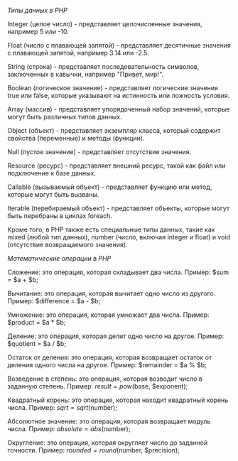  *Типы данных в PHP*

Integer (целое число) - представляет целочисленные значения, например 5 или -10.

Float (число с плавающей запятой) - представляет десятичные значения с плавающей запятой, например 3.14 или -2.5.

String (строка) - представляет последовательность символов, заключенных в кавычки, например "Привет, мир!".

Boolean (логическое значение) - представляет логические значения true или false, которые указывают на истинность или ложность условия.

Array (массив) - представляет упорядоченный набор значений, которые могут быть различных типов данных.

Object (объект) - представляет экземпляр класса, который содержит свойства (переменные) и методы (функции).

Null (пустое значение) - представляет отсутствие значения.

Resource (ресурс) - представляет внешний ресурс, такой как файл или подключение к базе данных.

Callable (вызываемый объект) - представляет функцию или метод, которые могут быть вызваны.

Iterable (перебираемый объект) - представляет объекты, которые могут быть перебраны в циклах foreach.

Кроме того, в PHP также есть специальные типы данных, такие как mixed (любой тип данных), number (число, включая integer и float) и void (отсутствие возвращаемого значения).

*Математические операции в PHP*

Сложение: это операция, которая складывает два числа. Пример: $sum = $a + $b;

Вычитание: это операция, которая вычитает одно число из другого. Пример: $difference = $a - $b;

Умножение: это операция, которая умножает два числа. Пример: $product = $a * $b;

Деление: это операция, которая делит одно число на другое. Пример: $quotient = $a / $b;

Остаток от деления: это операция, которая возвращает остаток от деления одного числа на другое. Пример: $remainder = $a % $b;

Возведение в степень: это операция, которая возводит число в заданную степень. Пример: $result = pow($base, $exponent);

Квадратный корень: это операция, которая находит квадратный корень числа. Пример: $sqrt = sqrt($number);

Абсолютное значение: это операция, которая возвращает модуль числа. Пример: $absolute = abs($number);

Округление: это операция, которая округляет число до заданной точности. Пример: $rounded = round($number, $precision);
